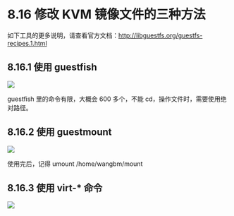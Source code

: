 # 8.16 修改 KVM 镜像文件的三种方法

如下工具的更多说明，请查看官方文档：http://libguestfs.org/guestfs-recipes.1.html

## 8.16.1 使用 guestfish

![](http://image.python-online.cn/20191111112221.png)

guestfish 里的命令有限，大概会 600 多个，不能 cd，操作文件时，需要使用绝对路径。



## 8.16.2 使用 guestmount

![](http://image.python-online.cn/20191111112421.png)

使用完后，记得 umount  /home/wangbm/mount

## 8.16.3 使用 virt-* 命令

![](http://image.python-online.cn/20191111112548.png)